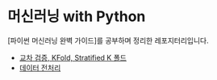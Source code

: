 # 머신러닝 with Python

[파이썬 머신러닝 완벽 가이드]를 공부하며 정리한 레포지터리입니다.


- [교차 검증, KFold, Stratified K 폴드](https://github.com/DAWUNHAN/Machine-Learning/blob/master/%EA%B5%90%EC%B0%A8%20%EA%B2%80%EC%A6%9D.ipynb)
- [데이터 전처리](https://github.com/DAWUNHAN/Machine-Learning/blob/master/%EB%8D%B0%EC%9D%B4%ED%84%B0%20%EC%A0%84%EC%B2%98%EB%A6%AC.ipynb)
